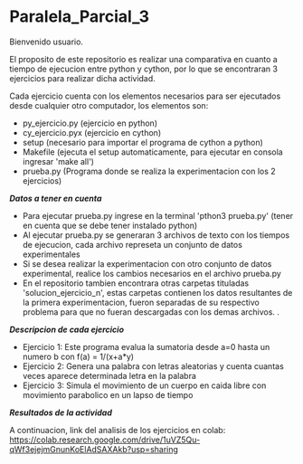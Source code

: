 # Paralela_Parcial_3

Bienvenido usuario.

El proposito de este repositorio es realizar una comparativa en cuanto a tiempo de ejecucion entre python y cython, por lo que se encontraran 3 ejercicios para realizar dicha actividad.

Cada ejercicio cuenta con los elementos necesarios para ser ejecutados desde cualquier otro computador, los elementos son:

* py_ejercicio.py (ejercicio en python)
* cy_ejercicio.pyx (ejercicio en cython)
* setup (necesario para importar el programa de cython a python)
* Makefile (ejecuta el setup automaticamente, para ejecutar en consola ingresar 'make all')
* prueba.py (Programa donde se realiza la experimentacion con los 2 ejercicios)

***Datos a tener en cuenta***

* Para ejecutar prueba.py ingrese en la terminal 'pthon3 prueba.py' (tener en cuenta que se debe tener instalado python) 
* Al ejecutar prueba.py se generaran 3 archivos de texto con los tiempos de ejecucion, cada archivo represeta un conjunto de datos experimentales
* Si se desea realizar la experimentacion con otro conjunto de datos experimental, realice los cambios necesarios en el archivo prueba.py
* En el repositorio tambien encontrara otras carpetas tituladas 'solucion_ejercicio_n', estas carpetas contienen los datos resultantes de la  primera experimentacion, fueron separadas de su respectivo problema para que no fueran descargadas con los demas archivos.
.  

***Descripcion de cada ejercicio***

* Ejercicio 1: Este programa evalua la sumatoria desde a=0 hasta un numero b con f(a) = 1/(x+a*y)
* Ejercicio 2: Genera una palabra con letras aleatorias y cuenta cuantas veces aparece determinada letra en la palabra
* Ejercicio 3: Simula el movimiento de un cuerpo en caida libre con movimiento parabolico en un lapso de tiempo


***Resultados de la actividad***

A continuacion, link del analisis de los ejercicios en colab: https://colab.research.google.com/drive/1uVZ5Qu-qWf3ejejmGnunKoElAdSAXAkb?usp=sharing
